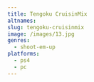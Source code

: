 ```yaml
---
title: Tengoku CruisinMix
altnames:
slug: tengoku-cruisinmix
image: /images/13.jpg
genres:
  - shoot-em-up
platforms:
  - ps4
  - pc
---
```


